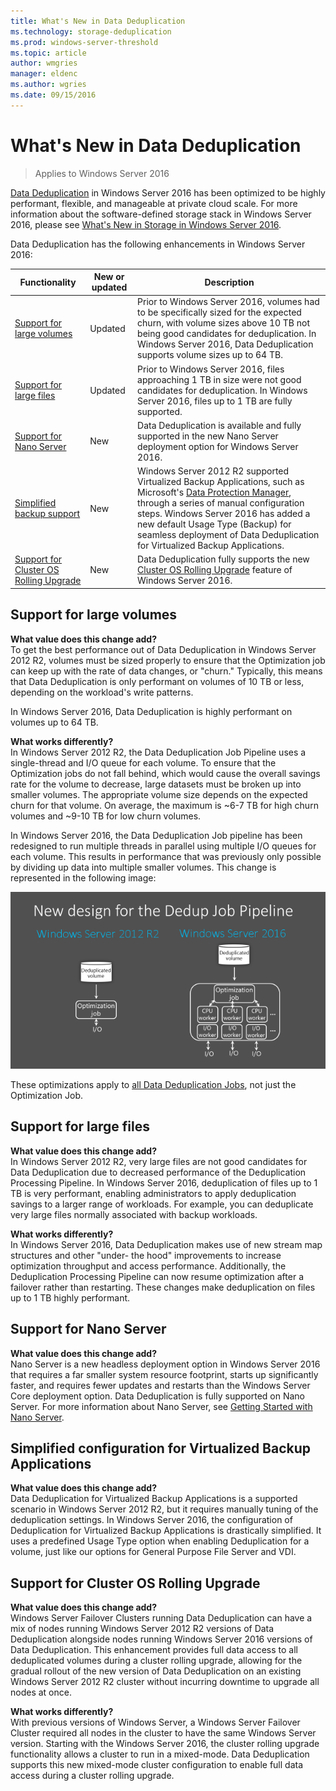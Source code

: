 ```yaml
---
title: What's New in Data Deduplication
ms.technology: storage-deduplication
ms.prod: windows-server-threshold
ms.topic: article
author: wmgries
manager: eldenc
ms.author: wgries
ms.date: 09/15/2016
--- 
```

# What's New in Data Deduplication
> Applies to Windows Server 2016

[Data Deduplication](overview.md) in Windows Server 2016 has been optimized to be highly performant, flexible, and manageable at private cloud scale. For more information about the software-defined storage stack in Windows Server 2016, please see [What's New in Storage in Windows Server 2016](../whats-new-in-storage.md).

Data Deduplication has the following enhancements in Windows Server 2016:

| Functionality | New or updated | Description |
|---------------|----------------|-------------|
| [Support for large volumes](whats-new.md#large-volume-support) | Updated | Prior to Windows Server 2016, volumes had to be specifically sized for the expected churn, with volume sizes above 10 TB not being good candidates for deduplication. In Windows Server 2016, Data Deduplication supports volume sizes up to 64 TB. |
| [Support for large files](whats-new.md#large-file-support) | Updated | Prior to Windows Server 2016, files approaching 1 TB in size were not good candidates for deduplication. In Windows Server 2016, files up to 1 TB are fully supported. |
| [Support for Nano Server](whats-new.md#nano-server-support) | New | Data Deduplication is available and fully supported in the new Nano Server deployment option for Windows Server 2016. |
| [Simplified backup support](whats-new.md#simple-backup-support) | New | Windows Server 2012 R2 supported Virtualized  Backup Applications, such as Microsoft's [Data Protection Manager](https://technet.microsoft.com/library/hh758173.aspx), through a series of manual configuration steps. Windows Server 2016 has added a new default Usage Type (Backup) for seamless deployment of Data Deduplication for Virtualized Backup Applications.|
| [Support for Cluster OS Rolling Upgrade](whats-new.md#cluster-upgrade-support) | New | Data Deduplication fully supports the new [Cluster OS Rolling Upgrade](../../failover-clustering/cluster-operating-system-rolling-upgrade.md) feature of Windows Server 2016. |

## <a name="large-volume-support"></a>Support for large volumes
**What value does this change add?**  
To get the best performance out of Data Deduplication in Windows Server 2012 R2, volumes must be sized properly to ensure that the Optimization job can keep up with the rate of data changes, or "churn." Typically, this means that Data Deduplication is only performant on volumes of 10 TB or less, depending on the workload's write patterns.

In Windows Server 2016, Data Deduplication is highly performant on volumes up to 64 TB.

**What works differently?**  
In Windows Server 2012 R2, the Data Deduplication Job Pipeline uses a single-thread and I/O queue for each volume. To ensure that the Optimization jobs do not fall behind, which would cause the overall savings rate for the volume to decrease, large datasets must be broken up into smaller volumes. The appropriate volume size depends on the expected churn for that volume. On average, the maximum is ~6-7 TB for high churn volumes and ~9-10 TB for low churn volumes.

In Windows Server 2016, the Data Deduplication Job pipeline has been redesigned to run multiple threads in parallel using multiple I/O queues for each volume. This results in performance that was previously only possible by dividing up data into multiple smaller volumes. This change is represented in the following image:

![A visualization comparing the Data Deduplication Job Pipeline in Windows Server 2012 R2 to Windows Server 2016](media/server-2016-dedup-job-pipeline.png)

These optimizations apply to [all Data Deduplication Jobs](understand.md#job-info), not just the Optimization Job.

## <a name="large-file-support"></a>Support for large files
**What value does this change add?**  
In Windows Server 2012 R2, very large files are not good candidates for Data Deduplication due to decreased performance of the Deduplication Processing Pipeline. In Windows Server 2016, deduplication of files up to 1 TB is very performant, enabling administrators to apply deduplication savings to a larger range of workloads. For example, you can deduplicate very large files normally associated with backup workloads.

**What works differently?**  
In Windows Server 2016, Data Deduplication makes use of new stream map structures and other "under- the hood" improvements to increase optimization throughput and access performance. Additionally, the Deduplication Processing Pipeline can now resume optimization after a failover rather than restarting. These changes make deduplication on files up to 1 TB highly performant.

## <a name="nano-server-support"></a>Support for Nano Server
**What value does this change add?**  
Nano Server is a new headless deployment option in Windows Server 2016 that requires a far smaller system resource footprint, starts up significantly faster, and requires fewer updates and restarts than the Windows Server Core deployment option. Data Deduplication is fully supported on Nano Server. For more information about Nano Server, see [Getting Started with Nano Server](../../compute/nano-server/getting-started-with-nano-server.md).

## <a name="simple-backup-support">Simplified configuration for Virtualized Backup Applications</a>
**What value does this change add?**  
Data Deduplication for Virtualized Backup Applications is a supported scenario in Windows Server 2012 R2, but it requires manually tuning of the deduplication settings. In Windows Server 2016, the configuration of Deduplication for Virtualized Backup Applications is drastically simplified. It uses a predefined Usage Type option when enabling Deduplication for a volume, just like our options for General Purpose File Server and VDI.

## <a name="cluster-upgrade-support">Support for Cluster OS Rolling Upgrade</a>
**What value does this change add?**  
Windows Server Failover Clusters running Data Deduplication can have a mix of nodes running Windows Server 2012 R2 versions of Data Deduplication alongside nodes running Windows Server 2016 versions of Data Deduplication. This enhancement provides full data access to all deduplicated volumes during a cluster rolling upgrade, allowing for the gradual rollout of the new version of Data Deduplication on an existing Windows Server 2012 R2 cluster without incurring downtime to upgrade all nodes at once.

**What works differently?**<br />
With previous versions of Windows Server, a Windows Server Failover Cluster required all nodes in the cluster to have the same Windows Server version. Starting with the Windows Server 2016, the cluster rolling upgrade functionality allows a cluster to run in a mixed-mode. Data Deduplication supports this new mixed-mode cluster configuration to enable full data access during a cluster rolling upgrade.